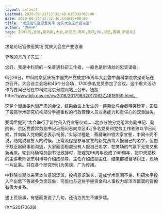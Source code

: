 ```yaml
---
layout: default
Lastmod: 2020-06-21T13:32:48.630833+00:00
date: 2020-06-21T13:32:46.444630+00:00
title: "求是论坛官僚惹笑场 党庆大会庄严变诙谐"
author: "方舟子"
tags: [中科院,宣誓,常务副,大会,新党员,周年,笑场,96,求是,要闻,新语丝]
---
```


求是论坛官僚惹笑场 党庆大会庄严变诙谐

尊敬的方舟子先生：

您好，我是中科院的一名普通科研工作者，一直也是新语丝的忠实读者。

6月26日，中科院京区庆祝中国共产党成立96周年大会暨中国科学院求是论坛在京召开。大会设主会场和45个分会场，1700多名党员参加了会议。这个重大活动作为要闻已经在中科院北京分院网站上公布，链接http://www.bjb.cas.cn/yw2016/201706/t20170627_4818959.html。

这是个很重要也很严肃的会议，结果会议上发生的一幕幕让与会者啼笑皆非，彰显了最高学术研究机构部分手握重权的行政管理人员业务能力和责任心的双重缺失。

要闻里提到“大会举行了新党员入党宣誓仪式……北京分院分党组常务副书记、副院长、京区党委常务副书记马扬同志向京区4万多名党员和党务工作者致以节日问候，并向新入党的同志表示祝贺。”实际过程是：蔡晨曦带领大家宣誓，中间卡壳不说，结尾说宣誓人的时候，正常流程是参与宣誓的新党员每人报自己的名字，但由于缺乏起码事前沟通，大家面面相觑没有人报自己名字，在笑场的气氛下无奈又重新再来。轮到马杨常务副书记致辞时，把建党96周年说成了69周年，把中央党校的主讲老师张志明博导介绍成硕导，主任介绍成副主任，结果都被当场纠正，现场一片乱象。并在各个研究所引为笑谈，广为传播。

中科院长期以来官本位意识泛滥，投机意识滋长，造成学术氛围不良、科研水平投入产出低下等诸多负面现象，可能也与这些手握资金和人事权力却浑浑噩噩的官僚有很大关系。

遇上荒唐事，有感而发说了几句，还请方先生不嫌罗嗦。

(XYS20170628)

